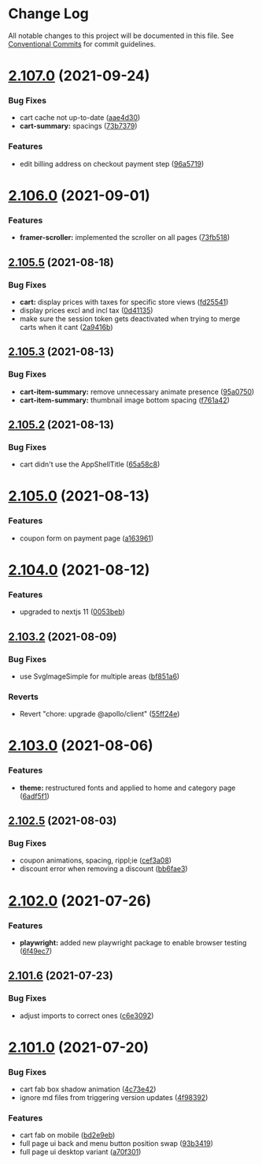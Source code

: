 # Change Log

All notable changes to this project will be documented in this file.
See [Conventional Commits](https://conventionalcommits.org) for commit guidelines.

# [2.107.0](https://github.com/ho-nl/m2-pwa/compare/@reachdigital/magento-cart@2.106.6...@reachdigital/magento-cart@2.107.0) (2021-09-24)


### Bug Fixes

* cart cache not up-to-date ([aae4d30](https://github.com/ho-nl/m2-pwa/commit/aae4d302e320475d28a356ec304ea6afb64c3080))
* **cart-summary:** spacings ([73b7379](https://github.com/ho-nl/m2-pwa/commit/73b7379731bd1fe21c27d9b12f29b518efe73dce))


### Features

* edit billing address on checkout payment step ([96a5719](https://github.com/ho-nl/m2-pwa/commit/96a5719437616006efb2588c3516d3f2608c1fb8))





# [2.106.0](https://github.com/ho-nl/m2-pwa/compare/@reachdigital/magento-cart@2.105.9...@reachdigital/magento-cart@2.106.0) (2021-09-01)


### Features

* **framer-scroller:** implemented the scroller on all pages ([73fb518](https://github.com/ho-nl/m2-pwa/commit/73fb518eff74edb2b3212e892b3d8cc2b088011b))





## [2.105.5](https://github.com/ho-nl/m2-pwa/compare/@reachdigital/magento-cart@2.105.4...@reachdigital/magento-cart@2.105.5) (2021-08-18)


### Bug Fixes

* **cart:** display prices with taxes for specific store views ([fd25541](https://github.com/ho-nl/m2-pwa/commit/fd25541646c41111f5ea53822d244591cb08b199))
* display prices excl and incl tax ([0d41135](https://github.com/ho-nl/m2-pwa/commit/0d411350e4621928411c2800be6ea02c6125049a))
* make sure the session token gets deactivated when trying to merge carts when it cant ([2a9416b](https://github.com/ho-nl/m2-pwa/commit/2a9416b5c9efcd28a27f4183922ab419f62ea767))





## [2.105.3](https://github.com/ho-nl/m2-pwa/compare/@reachdigital/magento-cart@2.105.2...@reachdigital/magento-cart@2.105.3) (2021-08-13)


### Bug Fixes

* **cart-item-summary:** remove unnecessary animate presence ([95a0750](https://github.com/ho-nl/m2-pwa/commit/95a0750a3d27fa206a7f88635cbfbcfd8034957c))
* **cart-item-summary:** thumbnail image bottom spacing ([f761a42](https://github.com/ho-nl/m2-pwa/commit/f761a4221f65f3c8897cc36298ed973bccbd3266))





## [2.105.2](https://github.com/ho-nl/m2-pwa/compare/@reachdigital/magento-cart@2.105.1...@reachdigital/magento-cart@2.105.2) (2021-08-13)


### Bug Fixes

* cart didn't use the AppShellTitle ([65a58c8](https://github.com/ho-nl/m2-pwa/commit/65a58c8dc7d39cd4c9cb31c4005828376c9e7ad1))





# [2.105.0](https://github.com/ho-nl/m2-pwa/compare/@reachdigital/magento-cart@2.104.2...@reachdigital/magento-cart@2.105.0) (2021-08-13)


### Features

* coupon form on payment page ([a163961](https://github.com/ho-nl/m2-pwa/commit/a1639617be756b357177fcce255cf662c5314499))





# [2.104.0](https://github.com/ho-nl/m2-pwa/compare/@reachdigital/magento-cart@2.103.3...@reachdigital/magento-cart@2.104.0) (2021-08-12)


### Features

* upgraded to nextjs 11 ([0053beb](https://github.com/ho-nl/m2-pwa/commit/0053beb7ef597c190add7264256a0eaec35868da))





## [2.103.2](https://github.com/ho-nl/m2-pwa/compare/@reachdigital/magento-cart@2.103.1...@reachdigital/magento-cart@2.103.2) (2021-08-09)


### Bug Fixes

* use SvgImageSimple for multiple areas ([bf851a6](https://github.com/ho-nl/m2-pwa/commit/bf851a6740e1956a78f457c2d90904ee2f65da2f))


### Reverts

* Revert "chore: upgrade @apollo/client" ([55ff24e](https://github.com/ho-nl/m2-pwa/commit/55ff24ede0e56c85b8095edadadd1ec5e0b1b8d2))





# [2.103.0](https://github.com/ho-nl/m2-pwa/compare/@reachdigital/magento-cart@2.102.6...@reachdigital/magento-cart@2.103.0) (2021-08-06)


### Features

* **theme:** restructured fonts and applied to home and category page ([6adf5f1](https://github.com/ho-nl/m2-pwa/commit/6adf5f11321bdfbf499125f1161c5abf5a1bfe4a))





## [2.102.5](https://github.com/ho-nl/m2-pwa/compare/@reachdigital/magento-cart@2.102.4...@reachdigital/magento-cart@2.102.5) (2021-08-03)


### Bug Fixes

* coupon animations, spacing, rippl;ie ([cef3a08](https://github.com/ho-nl/m2-pwa/commit/cef3a08d0545947518873c5257c59fc1b98f1a21))
* discount error when removing a discount ([bb6fae3](https://github.com/ho-nl/m2-pwa/commit/bb6fae3ccee694d6a19d9de01febd4cc0166b49c))





# [2.102.0](https://github.com/ho-nl/m2-pwa/compare/@reachdigital/magento-cart@2.101.8...@reachdigital/magento-cart@2.102.0) (2021-07-26)


### Features

* **playwright:** added new playwright package to enable browser testing ([6f49ec7](https://github.com/ho-nl/m2-pwa/commit/6f49ec7595563775b96ebf21c27e39da1282e8d9))





## [2.101.6](https://github.com/ho-nl/m2-pwa/compare/@reachdigital/magento-cart@2.101.5...@reachdigital/magento-cart@2.101.6) (2021-07-23)


### Bug Fixes

* adjust imports to correct ones ([c6e3092](https://github.com/ho-nl/m2-pwa/commit/c6e3092569d1c49fe138b3810704da8e04acbbe2))





# [2.101.0](https://github.com/ho-nl/m2-pwa/compare/@reachdigital/magento-cart@2.100.10...@reachdigital/magento-cart@2.101.0) (2021-07-20)


### Bug Fixes

* cart fab box shadow animation ([4c73e42](https://github.com/ho-nl/m2-pwa/commit/4c73e423a920f6485f72b24141cccda010a35ab7))
* ignore md files from triggering version updates ([4f98392](https://github.com/ho-nl/m2-pwa/commit/4f9839250b3a32d3070da5290e5efcc5e2243fba))


### Features

* cart fab on mobile ([bd2e9eb](https://github.com/ho-nl/m2-pwa/commit/bd2e9ebe056ba9a81b5c7228f1e5be57171266f4))
* full page ui back and menu button position swap ([93b3419](https://github.com/ho-nl/m2-pwa/commit/93b34197947d133f4d1480c4ce68a0302201b858))
* full page ui desktop variant ([a70f301](https://github.com/ho-nl/m2-pwa/commit/a70f3013da36fa131f82fb44457b107fb7705df6))
